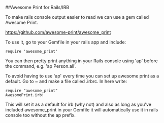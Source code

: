 ##Awesome Print for Rails/IRB

To make rails console output easier to read we can use a gem called Awesome Print. 

https://github.com/awesome-print/awesome_print

To use it, go to your Gemfile in your rails app and include: 

```
require 'awesome_print'
```

You can then pretty print anything in your Rails console using 'ap' before the command, e.g. 'ap Person.all'.

To avoid having to use 'ap' every time you can set up awesome print as a default. Go to ~ and make a file called .irbrc. In here write:

```
require "awesome_print"
AwesomePrint.irb!
```

This will set it as a default for irb (why not) and also as long as you've included awesome_print in your Gemfile it will automatically use it in rails console too without the ap prefix. 



